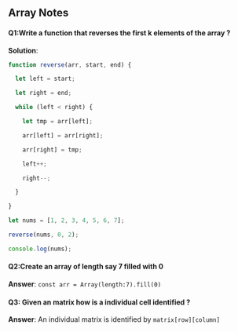 ## Array Notes

#### Q1:Write a function that reverses the first k elements of the array ? 

**Solution**:

```js
function reverse(arr, start, end) {

  let left = start;

  let right = end;

  while (left < right) {

    let tmp = arr[left];

    arr[left] = arr[right];

    arr[right] = tmp;

    left++;

    right--;

  }

}

let nums = [1, 2, 3, 4, 5, 6, 7];

reverse(nums, 0, 2);

console.log(nums);
```

#### Q2:Create an array of length say 7 filled with 0 

**Answer**: `const arr = Array(length:7).fill(0)` 

#### Q3: Given an matrix how is a individual cell identified ? 

**Answer**: An individual matrix is identified by `matrix[row][column]`
